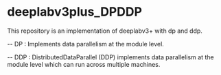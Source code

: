 # deeplabv3plus_DPDDP
This repository is an implementation of deeplabv3+ with dp and ddp.

-- DP : Implements data parallelism at the module level.

-- DDP : DistributedDataParallel (DDP) implements data parallelism at the module level which can run across multiple machines.
